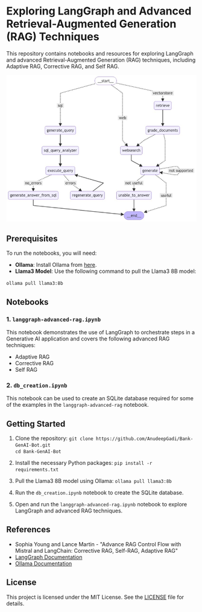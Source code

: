 # Exploring LangGraph and Advanced Retrieval-Augmented Generation (RAG) Techniques

This repository contains notebooks and resources for exploring LangGraph and advanced Retrieval-Augmented Generation (RAG) techniques, including Adaptive RAG, Corrective RAG, and Self RAG. 

![plot](generated-graph.jpeg)

## Prerequisites

To run the notebooks, you will need:

- **Ollama**: Install Ollama from [here](https://ollama.com).
- **Llama3 Model**: Use the following command to pull the Llama3 8B model:

`ollama pull llama3:8b`


## Notebooks

### 1. `langgraph-advanced-rag.ipynb`

This notebook demonstrates the use of LangGraph to orchestrate steps in a Generative AI application and covers the following advanced RAG techniques:
- Adaptive RAG
- Corrective RAG
- Self RAG

### 2. `db_creation.ipynb`

This notebook can be used to create an SQLite database required for some of the examples in the `langgraph-advanced-rag` notebook.

## Getting Started

1. Clone the repository:
`git clone https://github.com/AnudeepGadi/Bank-GenAI-Bot.git`<br>
`cd Bank-GenAI-Bot`

2. Install the necessary Python packages:
`pip install -r requirements.txt`

3. Pull the Llama3 8B model using Ollama:
`ollama pull llama3:8b`


4. Run the `db_creation.ipynb` notebook to create the SQLite database.

5. Open and run the `langgraph-advanced-rag.ipynb` notebook to explore LangGraph and advanced RAG techniques.

## References

- Sophia Young and Lance Martin - "Advance RAG Control Flow with Mistral and LangChain: Corrective RAG, Self-RAG, Adaptive RAG"
- [LangGraph Documentation](https://langgraph-docs.com)
- [Ollama Documentation](https://ollama.com/docs)

## License

This project is licensed under the MIT License. See the [LICENSE](LICENSE) file for details.
